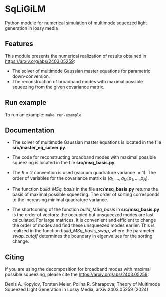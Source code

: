 # SqLiGiLM
Python module for numerical simulation of multimode squeezed light generation in lossy media



## Features

This module presents the numerical realization of results obtained in <https://arxiv.org/abs/2403.05259>:

* The solver of multimode Gaussian master equations for parametric down-conversion.
* The reconstruction of broadband modes with maximal possible squeezing from the given covariance matrix.


## Run example


To run an example:
``` make run-example ```


## Documentation

* The solver of multimode Gaussian master equations is located in the file **src/master_eq_solver.py**.

* The code for reconstructing broadband modes with maximal possible squeezing is located in the file **src/msq_basis.py**.

* The $\hbar=2$ convention is used (vacuum quadrature variance $=1$). The order of variables for the covariance matrix is $(q_1,...,q_N;p_1,...,p_N)$. 

* The function *build_MSq_basis* in the file **src/msq_basis.py** returns the basis of maximal possible squeezing. The order of sorting corresponds to the increasing minimal quadrature variance.

* The shortcoming of the function *build_MSq_basis* in **src/msq_basis.py** is the order of vectors: the occupied but unsqueezed modes are last calculated. For large matrices, it is convenient and efficient to change the order of modes and find these unsqueezed modes earlier.
This is realized in the function *build_MSq_basis_swap*, where the parameter *swap_cutoff* determines the boundary in eigenvalues for the sorting change.


## Citing

If you are using the decomposition for broadband modes with maximal possible squeezing, please cite the <https://arxiv.org/abs/2403.05259>:

Denis A. Kopylov, Torsten Meier, Polina R. Sharapova; Theory of Multimode Squeezed Light Generation in Lossy Media, arXiv:2403.05259 (2024)
